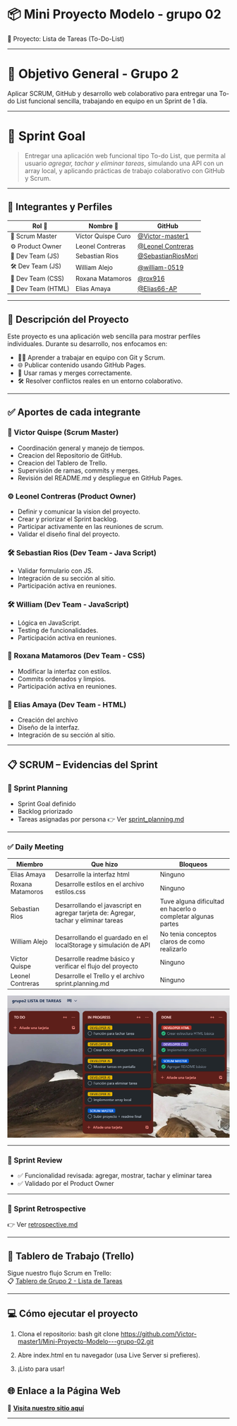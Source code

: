 # 📦 Mini Proyecto Modelo - grupo 02 
   🧪 Proyecto: Lista de Tareas (To-Do-List)

---

# 🎯 Objetivo General - Grupo 2

  Aplicar SCRUM, GitHub y desarrollo web colaborativo para entregar una To-do List funcional sencilla, trabajando en equipo en un Sprint de 1 día.

---

# 🚀 Sprint Goal

> Entregar una aplicación web funcional tipo To-do List, que permita al usuario *agregar, tachar y eliminar tareas*, simulando una API con un array local, y aplicando prácticas de trabajo colaborativo con GitHub y Scrum.

---

## 👥 Integrantes y Perfiles

| Rol 🧩                | Nombre 👤                     | GitHub |
|-----------------------|-------------------------------|--------|
| 🧠 Scrum Master       | Víctor Quispe Curo            |[@Victor-master1](https://github.com/Victor-master1) |
| ⚙️ Product Owner      | Leonel Contreras              |[@Leonel Contreras](https://github.com/ct-leo)|
| 🎨 Dev Team (JS)      | Sebastian Rios                |[@SebastianRiosMori](https://github.com/SebastianRiosMori) |
| 🛠️ Dev Team (JS)      | William Alejo                 |[@william-0519](https://github.com/william-0519)|
| 🎨 Dev Team (CSS)     | Roxana Matamoros              |[@rox916](https://github.com/rox916) |
| 🎨 Dev Team (HTML)    | Elias Amaya                   |[@Elias66-AP](https://github.com/Elias66-AP) |

---

## 📌 Descripción del Proyecto

Este proyecto es una aplicación web sencilla para mostrar perfiles individuales. Durante su desarrollo, nos enfocamos en:

- 👨‍💻 Aprender a trabajar en equipo con Git y Scrum.
- 🌐 Publicar contenido usando GitHub Pages.
- 🔀 Usar ramas y merges correctamente.
- 🛠️ Resolver conflictos reales en un entorno colaborativo.

---

## ✅ Aportes de cada integrante

### 🧠 Victor Quispe (Scrum Master)
- Coordinación general y manejo de tiempos.
- Creacion del Repositorio de   GitHub.
- Creacion del Tablero de Trello.
- Supervisión de ramas, commits y merges.
- Revisión del README.md y despliegue en GitHub Pages.

### ⚙️ Leonel Contreras (Product Owner)
- Definir y comunicar la vision del proyecto.
- Crear y priorizar el Sprint backlog.
- Participar activamente en las reuniones de scrum.
- Validar el diseño final del proyecto.

### 🛠️ Sebastian Rios (Dev Team - Java Script)
- Validar formulario con JS.
- Integración de su sección al sitio.
- Participación activa en reuniones.

### 🛠️ William (Dev Team - JavaScript)
- Lógica en JavaScript.
- Testing de funcionalidades.
- Participación activa en reuniones.

### 🎨 Roxana Matamoros (Dev Team - CSS)
- Modificar la interfaz con estilos.
- Commits ordenados y limpios.
- Participación activa en reuniones.

### 🎨 Elias Amaya (Dev Team - HTML)
- Creación del archivo 
- Diseño de la interfaz.
- Integración de su sección al sitio.
---

## 📋 SCRUM – Evidencias del Sprint

### 📅 Sprint Planning
- Sprint Goal definido
- Backlog priorizado
- Tareas asignadas por persona
👉 Ver [sprint_planning.md](./sprint-planning.md)

---

### ✅ Daily Meeting

| Miembro | Que hizo  | Bloqueos |
|--------|-----------|----------|
| Elias Amaya | Desarrolle la interfaz html | Ninguno |
| Roxana Matamoros | Desarrolle estilos en el archivo estilos.css | Ninguno |
| Sebastian Rios | Desarrollando el javascript en agregar tarjeta de: Agregar, tachar y eliminar tareas  | Tuve alguna dificultad en hacerlo o completar algunas partes |
| William Alejo | Desarrollando el guardado en el localStorage y simulación de API | No tenia conceptos claros de como realizarlo |
| Víctor Quispe  | Desarrolle readme básico y verificar el flujo del proyecto | Ninguno |
| Leonel Contreras  | Desarrolle el Trello y el archivo sprint.planning.md | Ninguno |

![Sprint Backlog](./img/Captura%20de%20pantalla%202025-08-04%20090532.png)

---
### 🧪 Sprint Review

- ✅ Funcionalidad revisada: agregar, mostrar, tachar y eliminar tarea
- ✅ Validado por el Product Owner

---

### 🔁 Sprint Retrospective

👉 Ver [retrospective.md](./retrospective.md)

---

## 📌 Tablero de Trabajo (Trello)

Sigue nuestro flujo Scrum en Trello:  
📋 [Tablero de Grupo 2 - Lista de Tareas](https://trello.com/invite/b/688e190eda7aaf364f3cd891/ATTI53a6e0a388a5a1ab937e61109351d81f20613DF1/grupo2-lista-de-tareas)

---

## 💻 Cómo ejecutar el proyecto

1. Clona el repositorio:
bash
git clone https://github.com/Victor-master1/Mini-Proyecto-Modelo---grupo-02.git

2. Abre index.html en tu navegador (usa Live Server si prefieres).

3. ¡Listo para usar!

## 🌐 Enlace a la Página Web

🔗 **[Visita nuestro sitio aquí](https://victor-master1.github.io/Mini-Proyecto-Modelo---grupo-02/)**

---